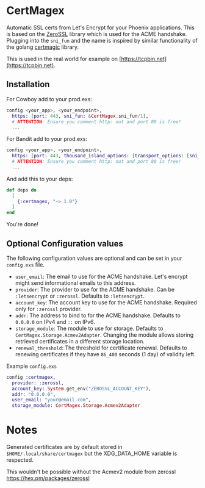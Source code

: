 # CertMagex

Automatic SSL certs from Let's Encrypt for your Phoenix applications. This is based on the [ZeroSSL](https://github.com/riccardomanfrin/zerossl) library which is used for the ACME handshake. Plugging into the `sni_fun` and the name is inspired by similar functionality of the golang [certmagic](https://github.com/caddyserver/certmagic) library.

This is used in the real world for example on [https://tcpbin.net](https://tcpbin.net).

## Installation

For Cowboy add to your prod.exs:

```elixir
config <your_app>, <your_endpoint>,
  https: [port: 443, sni_fun: &CertMagex.sni_fun/1],
  # ATTENTION: Ensure you comment http: out and port 80 is free!
  ...
```

For Bandit add to your prod.exs:

```elixir
config <your_app>, <your_endpoint>,
  https: [port: 443, thousand_island_options: [transport_options: [sni_fun: &CertMagex.sni_fun/1]]],
  # ATTENTION: Ensure you comment http: out and port 80 is free!
  ...
```

And add this to your deps:

```elixir
def deps do
  [
    {:certmagex, "~> 1.0"}
  ]
end
```

You're done!

## Optional Configuration values

The following configuration values are optional and can be set in your `config.exs` file.

- `user_email`: The email to use for the ACME handshake. Let's encrypt might send informational emails to this address.
- `provider`: The provider to use for the ACME handshake. Can be `:letsencrypt` or `:zerossl`. Defaults to `:letsencrypt`.
- `account_key`: The account key to use for the ACME handshake. Required only for `:zerossl` provider.
- `addr`: The address to bind to for the ACME handshake. Defaults to `0.0.0.0` on IPv4 and `::` on IPv6.
- `storage_module`: The module to use for storage. Defaults to `CertMagex.Storage.Acmev2Adapter`. Changing the module allows storing retrieved certificates in a different storage location.
- `renewal_threshold`: The threshold for certificate renewal. Defaults to renewing certificates if they have `86_400` seconds (1 day) of validity left.

Example `config.exs`

```elixir
config :certmagex,
  provider: :zerossl,
  account_key: System.get_env("ZEROSSL_ACCOUNT_KEY"),
  addr: "0.0.0.0",
  user_email: "your@email.com",
  storage_module: CertMagex.Storage.Acmev2Adapter
```

# Notes

Generated certificates are by default stored in `$HOME/.local/share/certmagex` but the XDG_DATA_HOME variable is respected.

This wouldn't be possible without the Acmev2 module from zerossl https://hex.pm/packages/zerossl
